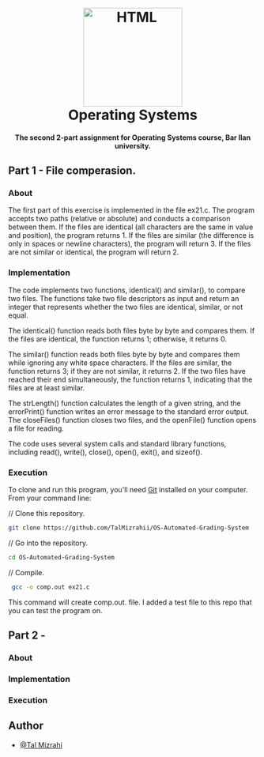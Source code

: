 <h1 align="center">
<br>
  <a href="https://github.com/TalMizrahii/OS-Automated-Grading-System"><img src="https://www.codelivly.com/wp-content/uploads/2023/01/bash.jpg" alt="HTML" width="200"></a>
  <br>
  Operating Systems
  <br>
</h1>
<h4 align="center">The second 2-part assignment for Operating Systems course, Bar Ilan university.

## Part 1 - File comperasion.
### About
The first part of this exercise is implemented in the file ex21.c. The program accepts two paths (relative or absolute) and conducts a comparison between them. If the files are identical (all characters are the same in value and position), the program returns 1. If the files are similar (the difference is only in spaces or newline characters), the program will return 3. If the files are not similar or identical, the program will return 2.

### Implementation

The code implements two functions, identical() and similar(), to compare two files. The functions take two file descriptors as input and return an integer that represents whether the two files are identical, similar, or not equal.

The identical() function reads both files byte by byte and compares them. If the files are identical, the function returns 1; otherwise, it returns 0.

The similar() function reads both files byte by byte and compares them while ignoring any white space characters. If the files are similar, the function returns 3; if they are not similar, it returns 2. If the two files have reached their end simultaneously, the function returns 1, indicating that the files are at least similar.

The strLength() function calculates the length of a given string, and the errorPrint() function writes an error message to the standard error output. The closeFiles() function closes two files, and the openFile() function opens a file for reading.

The code uses several system calls and standard library functions, including read(), write(), close(), open(), exit(), and sizeof().

### Execution
To clone and run this program, you'll need [Git](https://git-scm.com) installed on your computer. From your command line:

// Clone this repository.
```bash
git clone https://github.com/TalMizrahii/OS-Automated-Grading-System
```
// Go into the repository.
```bash
cd OS-Automated-Grading-System
```

// Compile.
```bash
 gcc -o comp.out ex21.c
```
This command will create comp.out. file. I added a test file to this repo that you can test the program on.
  

## Part 2 - 
### About


### Implementation

### Execution


## Author
* [@Tal Mizrahi](https://github.com/TalMizrahii)

